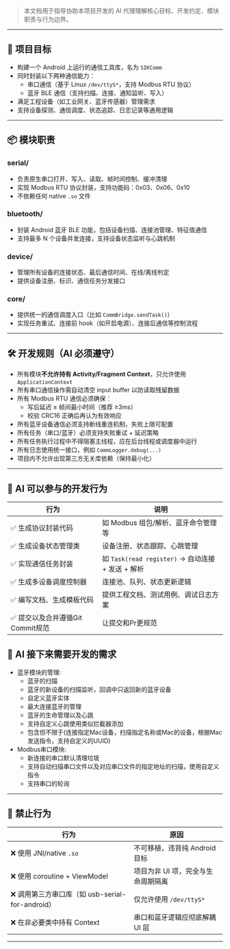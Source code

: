 > 本文档用于指导协助本项目开发的 AI 代理理解核心目标、开发约定、模块职责与行为边界。

---

## 🎯 项目目标

- 构建一个 Android 上运行的通信工具库，名为 `SIKComm`
- 同时封装以下两种通信能力：
    - 串口通信（基于 Linux `/dev/ttyS*`，支持 Modbus RTU 协议）
    - 蓝牙 BLE 通信（支持扫描、连接、通知监听、写入）
- 满足工程设备（如工业网关、蓝牙传感器）管理需求
- 支持设备探测、通信调度、状态追踪、日志记录等通用逻辑

---

## 📦 模块职责

### serial/
- 负责原生串口打开、写入、读取、帧时间控制、缓冲清理
- 实现 Modbus RTU 协议封装，支持功能码：0x03、0x06、0x10
- 不依赖任何 native `.so` 文件

### bluetooth/
- 封装 Android 蓝牙 BLE 功能，包括设备扫描、连接池管理、特征值通信
- 支持最多 N 个设备并发连接，支持设备状态监听与心跳机制

### device/
- 管理所有设备的连接状态、最后通信时间、在线/离线判定
- 提供设备注册、标识、通信任务分发接口

### core/
- 提供统一的通信调度入口（比如 `CommBridge.sendTask()`）
- 实现任务重试、连接前 hook（如开启电源）、连接后通信等控制流程

---

## 🛠 开发规则（AI 必须遵守）

- 所有模块**不允许持有 Activity/Fragment Context**，只允许使用 `ApplicationContext`
- 所有串口通信操作需自动清空 input buffer 以防读取残留数据
- 所有 Modbus RTU 通信必须确保：
    - 写后延迟 ≥ 帧间最小时间（推荐 ≥3ms）
    - 校验 CRC16 正确后再认为有效响应
- 所有蓝牙设备通信必须支持断线重连机制，失败上限可配置
- 所有任务（串口/蓝牙）必须支持失败重试 + 延迟策略
- 所有任务执行过程中不得阻塞主线程，应在后台线程或调度器中运行
- 所有日志使用统一接口，例如 `CommLogger.debug(...)`
- 项目内不允许出现第三方无关库依赖（保持最小化）

---

## 🤖 AI 可以参与的开发行为

| 行为                     | 说明                                       |
|------------------------|------------------------------------------|
| ✅ 生成协议封装代码             | 如 Modbus 组包/解析、蓝牙命令管理等                   |
| ✅ 生成设备状态管理类            | 设备注册、状态跟踪、心跳管理                           |
| ✅ 实现通信任务封装             | 如 `Task(read register)` → 自动连接 + 发送 + 解析 |
| ✅ 生成多设备调度控制器           | 连接池、队列、状态更新逻辑                            |
| ✅ 编写文档、生成模板代码          | 提供工程文档、测试用例、调试日志方案                       |
| ✅ 提交以及合并遵循Git Commit规范 | 让提交和Pr更规范                                |

## 🤖 AI 接下来需要开发的需求

- 蓝牙模块的管理:
  - 蓝牙的扫描
  - 蓝牙的新设备的扫描监听，回调中只返回新的蓝牙设备
  - 自定义蓝牙实体
  - 最大连接蓝牙的管理
  - 蓝牙的生命管理以及心跳
  - 支持自定义心跳使用类似拦截器添加
  - 包含但不限于(连接指定Mac设备，扫描指定名称或Mac的设备，根据Mac发送指令，支持自定义的UUID)
- Modbus串口模块:
  - 新连接的串口默认清理垃圾
  - 支持自动扫描串口文件以及对应串口文件的指定地址的扫描，使用自定义指令
  - 支持串口的轮询

---

## 🚫 禁止行为

| 行为 | 原因 |
|------|------|
| ❌ 使用 JNI/native `.so` | 不可移植，违背纯 Android 目标 |
| ❌ 使用 coroutine + ViewModel | 项目为非 UI 项，完全与生命周期隔离 |
| ❌ 调用第三方串口库（如 usb-serial-for-android） | 仅允许使用 `/dev/ttyS*` |
| ❌ 在非必要类中持有 Context | 串口和蓝牙逻辑应彻底解耦 UI 层 |

---